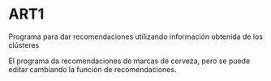 # ART1
Programa para dar recomendaciones utilizando información obtenida de los clústeres 

El programa da recomendaciones de marcas de cerveza, pero se puede editar cambiando la función de recomendaciones.
